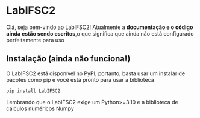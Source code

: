 # LabIFSC2

Olá, seja bem-vindo ao LabIFSC2! Atualmente a **documentação e o código ainda estão sendo escritos**,o que significa que ainda não está configurado perfeitamente para uso


## Instalação (ainda não funciona!)
O LabIFSC2 está disponível no PyPI, portanto, basta usar um instalar
de pacotes como pip e você está pronto para usar a biblioteca

```{bash title=Instalação pelo pip}
pip install LabIFSC2
```
Lembrando que o LabIFSC2  exige um Python>=3.10 e a biblioteca
de cálculos numéricos Numpy